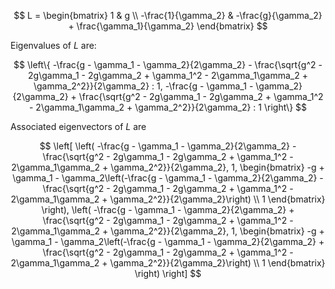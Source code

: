 


$$ L = \begin{bmatrix} 1 & g \\ -\frac{1}{\gamma_2} & -\frac{g}{\gamma_2} + \frac{\gamma_1}{\gamma_2} \end{bmatrix} $$

Eigenvalues of $L$ are:


$$ \left\{ -\frac{g - \gamma_1 - \gamma_2}{2\gamma_2} - \frac{\sqrt{g^2 - 2g\gamma_1 - 2g\gamma_2 + \gamma_1^2 - 2\gamma_1\gamma_2 + \gamma_2^2}}{2\gamma_2} : 1, -\frac{g - \gamma_1 - \gamma_2}{2\gamma_2} + \frac{\sqrt{g^2 - 2g\gamma_1 - 2g\gamma_2 + \gamma_1^2 - 2\gamma_1\gamma_2 + \gamma_2^2}}{2\gamma_2} : 1 \right\} $$

Associated eigenvectors of $L$ are


$$ \left[ \left( -\frac{g - \gamma_1 - \gamma_2}{2\gamma_2} - \frac{\sqrt{g^2 - 2g\gamma_1 - 2g\gamma_2 + \gamma_1^2 - 2\gamma_1\gamma_2 + \gamma_2^2}}{2\gamma_2}, 1, \begin{bmatrix} -g + \gamma_1 - \gamma_2\left(-\frac{g - \gamma_1 - \gamma_2}{2\gamma_2} - \frac{\sqrt{g^2 - 2g\gamma_1 - 2g\gamma_2 + \gamma_1^2 - 2\gamma_1\gamma_2 + \gamma_2^2}}{2\gamma_2}\right) \\ 1 \end{bmatrix} \right), \left( -\frac{g - \gamma_1 - \gamma_2}{2\gamma_2} + \frac{\sqrt{g^2 - 2g\gamma_1 - 2g\gamma_2 + \gamma_1^2 - 2\gamma_1\gamma_2 + \gamma_2^2}}{2\gamma_2}, 1, \begin{bmatrix} -g + \gamma_1 - \gamma_2\left(-\frac{g - \gamma_1 - \gamma_2}{2\gamma_2} + \frac{\sqrt{g^2 - 2g\gamma_1 - 2g\gamma_2 + \gamma_1^2 - 2\gamma_1\gamma_2 + \gamma_2^2}}{2\gamma_2}\right) \\ 1 \end{bmatrix} \right) \right] $$


